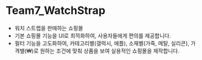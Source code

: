 # Team7_WatchStrap
- 워치 스트랩을 판매하는 쇼핑몰
- 기본 쇼핑몰 기능을 UI로 최적화하여, 사용자들에게 편의를 제공합니다.
- 필터 기능을 고도화하여, 카테고리별(갤럭시, 애플), 소재별(가죽, 메탈, 실리콘), 가격별(₩)로 원하는 조건에 맞춰 상품을 보여 실용적인 쇼핑몰을 제작합니다.
